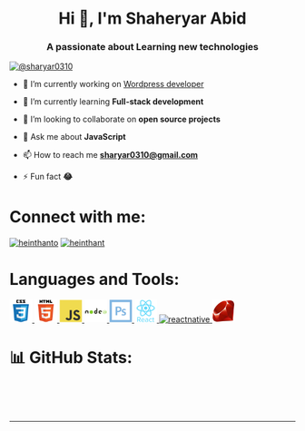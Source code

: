 <h1 align="center">Hi 👋, I'm Shaheryar Abid</h1>
<h3 align="center">A passionate about Learning new technologies</h3>

<p align="left"> <a href="https://twitter.com/@sharyar0310" target="blank"><img src="https://img.shields.io/twitter/follow/@sharyar0310?logo=twitter&style=for-the-badge" alt="@sharyar0310" /></a> </p>

- 🔭 I’m currently working on [Wordpress developer](https://deshole.com/?v=a7be1bf8ea66)

- 🌱 I’m currently learning **Full-stack development**

- 👯 I’m looking to collaborate on **open source projects**

- 💬 Ask me about **JavaScript**

- 📫 How to reach me **sharyar0310@gmail.com**

- ⚡ Fun fact **😂**

<h1 align="left">Connect with me:</h1>
<p align="left">
<a href="https://twitter.com/sharyar0310" target="blank"><img align="center" src="https://raw.githubusercontent.com/rahuldkjain/github-profile-readme-generator/master/src/images/icons/Social/twitter.svg" alt="heinthanto" height="30" width="40" /></a>
<a href="https://www.linkedin.com/in/shaheryar-abid/" target="blank"><img align="center" src="https://raw.githubusercontent.com/rahuldkjain/github-profile-readme-generator/master/src/images/icons/Social/linked-in-alt.svg" alt="heinthant" height="30" width="40" /></a>
</p>

<h1 align="left">Languages and Tools:</h1>
<p align="left"> <a href="https://www.w3schools.com/css/" target="_blank" rel="noreferrer"> <img src="https://raw.githubusercontent.com/devicons/devicon/master/icons/css3/css3-original-wordmark.svg" alt="css3" width="40" height="40"/> </a> <a href="https://www.w3.org/html/" target="_blank" rel="noreferrer"> <img src="https://raw.githubusercontent.com/devicons/devicon/master/icons/html5/html5-original-wordmark.svg" alt="html5" width="40" height="40"/> </a> <a href="https://developer.mozilla.org/en-US/docs/Web/JavaScript" target="_blank" rel="noreferrer"> <img src="https://raw.githubusercontent.com/devicons/devicon/master/icons/javascript/javascript-original.svg" alt="javascript" width="40" height="40"/> </a> <a href="https://nodejs.org" target="_blank" rel="noreferrer"> <img src="https://raw.githubusercontent.com/devicons/devicon/master/icons/nodejs/nodejs-original-wordmark.svg" alt="nodejs" width="40" height="40"/> </a> <a href="https://www.photoshop.com/en" target="_blank" rel="noreferrer"> <img src="https://raw.githubusercontent.com/devicons/devicon/master/icons/photoshop/photoshop-line.svg" alt="photoshop" width="40" height="40"/> </a> <a href="https://reactjs.org/" target="_blank" rel="noreferrer"> <img src="https://raw.githubusercontent.com/devicons/devicon/master/icons/react/react-original-wordmark.svg" alt="react" width="40" height="40"/> </a> <a href="https://reactnative.dev/" target="_blank" rel="noreferrer"> <img src="https://reactnative.dev/img/header_logo.svg" alt="reactnative" width="40" height="40"/> </a> <a href="https://www.ruby-lang.org/en/" target="_blank" rel="noreferrer"> <img src="https://raw.githubusercontent.com/devicons/devicon/master/icons/ruby/ruby-original.svg" alt="ruby" width="40" height="40"/> </a> </p>

<!-- <p><img align="center" src="https://github-readme-streak-stats.herokuapp.com/?user=shaheryar0054&" alt="shaheryar0054" /></p> -->

<h1> 📊 GitHub Stats:</h1>
<div align="left">
<img alt='' width="50%" src="https://github-readme-stats.vercel.app/api?username=Shaheryar0054&theme=react&hide_border=false&include_all_commits=true&count_private=true"><br>
<img alt='' width="50%" src="https://github-readme-streak-stats.herokuapp.com/?user=Shaheryar0054&theme=react&hide_border=false"><br>
<img alt='' width="50%"src="https://github-readme-stats.vercel.app/api/top-langs/?username=Shaheryar0054&theme=react&hide_border=false&include_all_commits=true&count_private=true">
</div><hr>


